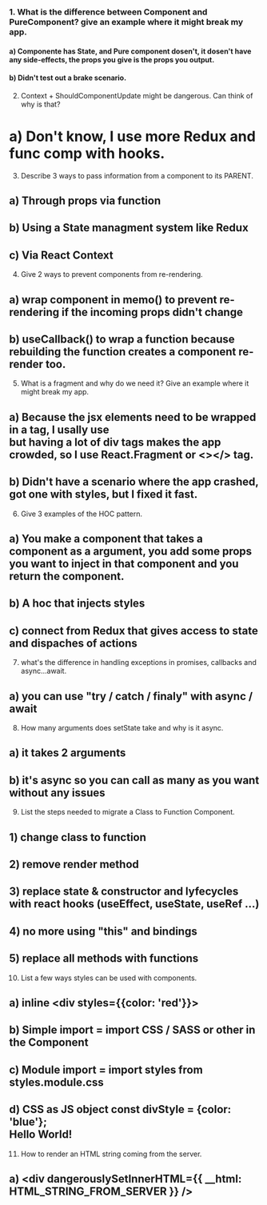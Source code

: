 ### 1. What is the difference between Component and PureComponent? give an example where it might break my app.
#### a) Componente has State, and Pure component dosen't, it dosen't have any side-effects, the props you give is the props you output.
#### b) Didn't test out a brake scenario.

2. Context + ShouldComponentUpdate might be dangerous. Can think of why is that?
# a) Don't know, I use more Redux and func comp with hooks.

3. Describe 3 ways to pass information from a component to its PARENT.
## a) Through props via function
## b) Using a State managment system like Redux
## c) Via React Context

4. Give 2 ways to prevent components from re-rendering.
## a) wrap component in memo() to prevent re-rendering if the incoming props didn't change
## b) useCallback() to wrap a function because rebuilding the function creates a component re-render too.

5. What is a fragment and why do we need it? Give an example where it might break my app.
## a) Because the jsx elements need to be wrapped in a tag, I usally use <div> but having a lot of div tags makes the app crowded, so I use React.Fragment or <></> tag.
## b) Didn't have a scenario where the app crashed, got one with styles, but I fixed it fast.
  
6. Give 3 examples of the HOC pattern.
## a) You make a component that takes a component as a argument, you add some props you want to inject in that component and you return the component.
## b) A hoc that injects styles
## c) connect from Redux that gives access to state and dispaches of actions

7. what's the difference in handling exceptions in promises, callbacks and async...await.
## a) you can use "try / catch / finaly" with async / await
  
8. How many arguments does setState take and why is it async.
## a) it takes 2 arguments
## b) it's async so you can call as many as you want without any issues

9. List the steps needed to migrate a Class to Function Component.
## 1) change class to function
## 2) remove render method
## 3) replace state & constructor and lyfecycles with react hooks (useEffect, useState, useRef ...)
## 4) no more using "this" and bindings 
## 5) replace all methods with functions

10. List a few ways styles can be used with components.
## a) inline <div styles={{color: 'red'}}></div>
## b) Simple import = import CSS / SASS or other in the Component
## c) Module import = import styles from styles.module.css
## d) CSS as JS object const divStyle = {color: 'blue'};  <div style={divStyle}>Hello World!</div>

11. How to render an HTML string coming from the server.
## a) <div dangerouslySetInnerHTML={{ __html: HTML_STRING_FROM_SERVER }} />

